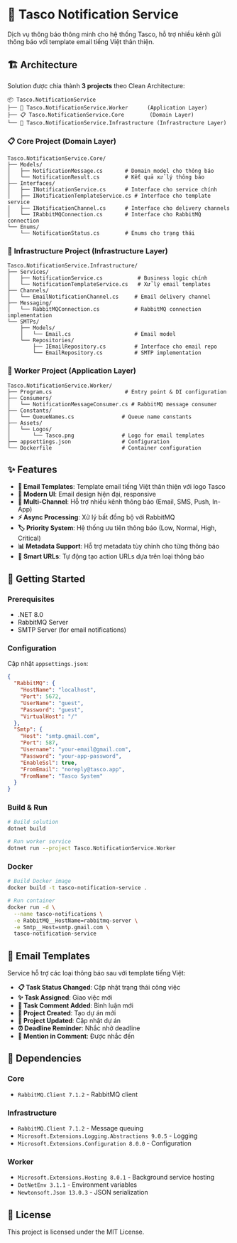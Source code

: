 # 🔔 Tasco Notification Service

Dịch vụ thông báo thông minh cho hệ thống Tasco, hỗ trợ nhiều kênh gửi thông báo với template email tiếng Việt thân thiện.

## 🏗️ Architecture

Solution được chia thành **3 projects** theo Clean Architecture:

```
📦 Tasco.NotificationService
├── 🎯 Tasco.NotificationService.Worker      (Application Layer)
├── 📋 Tasco.NotificationService.Core        (Domain Layer)  
└── 🔧 Tasco.NotificationService.Infrastructure (Infrastructure Layer)
```

### 📋 **Core Project** (Domain Layer)
```
Tasco.NotificationService.Core/
├── Models/
│   ├── NotificationMessage.cs       # Domain model cho thông báo
│   └── NotificationResult.cs        # Kết quả xử lý thông báo
├── Interfaces/
│   ├── INotificationService.cs      # Interface cho service chính
│   ├── INotificationTemplateService.cs # Interface cho template service
│   ├── INotificationChannel.cs      # Interface cho delivery channels
│   └── IRabbitMQConnection.cs       # Interface cho RabbitMQ connection
└── Enums/
    └── NotificationStatus.cs        # Enums cho trạng thái
```

### 🔧 **Infrastructure Project** (Infrastructure Layer)
```
Tasco.NotificationService.Infrastructure/
├── Services/
│   ├── NotificationService.cs           # Business logic chính
│   └── NotificationTemplateService.cs   # Xử lý email templates
├── Channels/
│   └── EmailNotificationChannel.cs     # Email delivery channel
├── Messaging/
│   └── RabbitMQConnection.cs           # RabbitMQ connection implementation
└── SMTPs/
    ├── Models/
    │   └── Email.cs                    # Email model
    └── Repositories/
        ├── IEmailRepository.cs         # Interface cho email repo
        └── EmailRepository.cs          # SMTP implementation
```

### 🎯 **Worker Project** (Application Layer)
```
Tasco.NotificationService.Worker/
├── Program.cs                       # Entry point & DI configuration
├── Consumers/
│   └── NotificationMessageConsumer.cs # RabbitMQ message consumer
├── Constants/
│   └── QueueNames.cs               # Queue name constants
├── Assets/
│   └── Logos/
│       └── Tasco.png               # Logo for email templates
├── appsettings.json                # Configuration
└── Dockerfile                      # Container configuration
```

## ✨ Features

- **📧 Email Templates**: Template email tiếng Việt thân thiện với logo Tasco
- **🎨 Modern UI**: Email design hiện đại, responsive
- **🔄 Multi-Channel**: Hỗ trợ nhiều kênh thông báo (Email, SMS, Push, In-App)
- **⚡ Async Processing**: Xử lý bất đồng bộ với RabbitMQ
- **🏷️ Priority System**: Hệ thống ưu tiên thông báo (Low, Normal, High, Critical)
- **📊 Metadata Support**: Hỗ trợ metadata tùy chỉnh cho từng thông báo
- **🔗 Smart URLs**: Tự động tạo action URLs dựa trên loại thông báo

## 🚀 Getting Started

### Prerequisites
- .NET 8.0
- RabbitMQ Server
- SMTP Server (for email notifications)

### Configuration

Cập nhật `appsettings.json`:

```json
{
  "RabbitMQ": {
    "HostName": "localhost",
    "Port": 5672,
    "UserName": "guest",
    "Password": "guest",
    "VirtualHost": "/"
  },
  "Smtp": {
    "Host": "smtp.gmail.com",
    "Port": 587,
    "Username": "your-email@gmail.com",
    "Password": "your-app-password",
    "EnableSsl": true,
    "FromEmail": "noreply@tasco.app",
    "FromName": "Tasco System"
  }
}
```

### Build & Run

```bash
# Build solution
dotnet build

# Run worker service
dotnet run --project Tasco.NotificationService.Worker
```

### Docker

```bash
# Build Docker image
docker build -t tasco-notification-service .

# Run container
docker run -d \
  --name tasco-notifications \
  -e RabbitMQ__HostName=rabbitmq-server \
  -e Smtp__Host=smtp.gmail.com \
  tasco-notification-service
```

## 📨 Email Templates

Service hỗ trợ các loại thông báo sau với template tiếng Việt:

- **📋 Task Status Changed**: Cập nhật trạng thái công việc
- **✨ Task Assigned**: Giao việc mới  
- **💬 Task Comment Added**: Bình luận mới
- **🎉 Project Created**: Tạo dự án mới
- **📝 Project Updated**: Cập nhật dự án
- **⏰ Deadline Reminder**: Nhắc nhở deadline
- **👋 Mention in Comment**: Được nhắc đến

## 🔧 Dependencies

### Core
- `RabbitMQ.Client 7.1.2` - RabbitMQ client

### Infrastructure  
- `RabbitMQ.Client 7.1.2` - Message queuing
- `Microsoft.Extensions.Logging.Abstractions 9.0.5` - Logging
- `Microsoft.Extensions.Configuration 8.0.0` - Configuration

### Worker
- `Microsoft.Extensions.Hosting 8.0.1` - Background service hosting
- `DotNetEnv 3.1.1` - Environment variables
- `Newtonsoft.Json 13.0.3` - JSON serialization

## 📄 License

This project is licensed under the MIT License. 